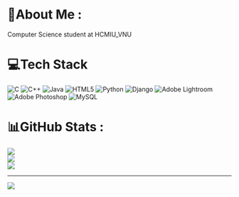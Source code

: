 # 💫About Me :
Computer Science student at HCMIU_VNU

# 💻Tech Stack
![C](https://img.shields.io/badge/c-%2300599C.svg?style=plastic&logo=c&logoColor=white) ![C++](https://img.shields.io/badge/c++-%2300599C.svg?style=plastic&logo=c%2B%2B&logoColor=white) ![Java](https://img.shields.io/badge/java-%23ED8B00.svg?style=plastic&logo=java&logoColor=white) ![HTML5](https://img.shields.io/badge/html5-%23E34F26.svg?style=plastic&logo=html5&logoColor=white) ![Python](https://img.shields.io/badge/python-3670A0?style=plastic&logo=python&logoColor=ffdd54) ![Django](https://img.shields.io/badge/django-%23092E20.svg?style=plastic&logo=django&logoColor=white) ![Adobe Lightroom](https://img.shields.io/badge/Adobe%20Lightroom-31A8FF.svg?style=plastic&logo=Adobe%20Lightroom&logoColor=white) ![Adobe Photoshop](https://img.shields.io/badge/adobephotoshop-%2331A8FF.svg?style=plastic&logo=adobephotoshop&logoColor=white) ![MySQL](https://img.shields.io/badge/mysql-%2300f.svg?style=plastic&logo=mysql&logoColor=white)
# 📊GitHub Stats :
![](https://github-readme-stats.vercel.app/api?username=NVCLong&theme=radical&hide_border=true&include_all_commits=true&count_private=false)<br/>
![](https://github-readme-streak-stats.herokuapp.com/?user=NVCLong&theme=radical&hide_border=true)<br/>
![](https://github-readme-stats.vercel.app/api/top-langs/?username=NVCLong&theme=radical&hide_border=true&include_all_commits=true&count_private=false&layout=compact)

---
[![](https://visitcount.itsvg.in/api?id=NVCLong&icon=0&color=0)](https://visitcount.itsvg.in)

